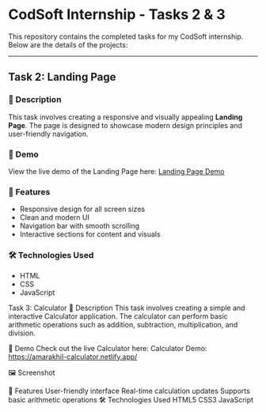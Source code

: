 # CodSoft Internship - Tasks 2 & 3

This repository contains the completed tasks for my CodSoft internship. Below are the details of the projects:

---

## Task 2: Landing Page

### 🌟 Description
This task involves creating a responsive and visually appealing **Landing Page**. The page is designed to showcase modern design principles and user-friendly navigation.

### 🚀 Demo
View the live demo of the Landing Page here: [Landing Page Demo]((https://akhil-landingpage.netlify.app/))

### 📂 Features
- Responsive design for all screen sizes
- Clean and modern UI
- Navigation bar with smooth scrolling
- Interactive sections for content and visuals

### 🛠️ Technologies Used
- HTML
- CSS
- JavaScript 



Task 3: Calculator
🌟 Description
This task involves creating a simple and interactive Calculator application. The calculator can perform basic arithmetic operations such as addition, subtraction, multiplication, and division.

🚀 Demo
Check out the live Calculator here: Calculator Demo: https://amarakhil-calculator.netlify.app/

🖼️ Screenshot

📂 Features
User-friendly interface
Real-time calculation updates
Supports basic arithmetic operations
🛠️ Technologies Used
HTML5
CSS3
JavaScript
